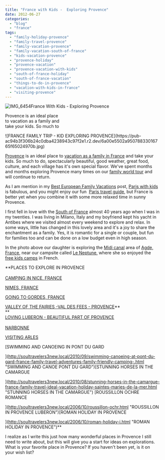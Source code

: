 ```yaml
---
title: "France with Kids -  Exploring Provence"
date: 2012-06-27
categories: 
  - "blog"
  - "france"
tags: 
  - "family-holiday-provence"
  - "family-travel-provence"
  - "family-vacation-provence"
  - "family-vacation-south-of-france"
  - "kids-vacation-provence"
  - "provence-holiday"
  - "provence-vacation"
  - "provence-vacation-with-kids"
  - "south-of-france-holiday"
  - "south-of-france-vacation"
  - "things-to-do-in-provence"
  - "vacation-with-kids-in-france"
  - "visiting-provence"
---
```


![IMG_6454](https://pub-ac94b3f306b24c0dba4238943c97f2e1.r2.dev/6a00e5502a9507883301630503068a970d.jpg)France With Kids - Exploring Provence  
  
Provence is an ideal place  
to vacation as a family and  
take your kids. So much to

<!--more--> ![FRANCE FAMILY TRIP - KID EXPLORING PROVENCE](https://pub-ac94b3f306b24c0dba4238943c97f2e1.r2.dev/6a00e5502a95078833016765f65024970b.jpg)

[Provence](http://soultravelers3new.local/2006/10/good-morning-pr.html "PROVENCE") is an ideal place to [vacation as a family in France](http://soultravelers3new.local/2010/07/darling-dordogne-vacation-holiday-for-families-in-france.html "VACATION HOLIDAY FRANCE") and take your kids. So much to do, spectacularly beautiful, good weather, great food, culture, and each village has it's own special flavor. We've spent months and months exploring Provence many times on our [family world tour](http://soultravelers3new.local/2012/01/amazing-family-world-tour.html "AROUND THE WORLD FAMILY TRIP") and will continue to return.  
  
As I am mention in my [Best European Family Vacations](http://soultravelers3new.local/2012/02/5-best-european-family-vacations.html "best european family vacations") post, [Paris with kids](http://soultravelers3new.local/2012/05/paris-for-families-walking-the-left-bank.html "Paris with kids") is fabulous, and you might enjoy our fun  [Paris travel guide](http://soultravelers3new.local/2011/04/paris-france-travel-guide-by-mozart.html "Paris travel guide"), but France is better yet when you combine it with some more relaxed time in sunny Provence.  
  
I first fell in love with the [South of France](http://soultravelers3new.local/2010/08/beach-fun-french-riviera-style-france-family-travel-bucket-and-spades-provence-south-of-france.html "SOUTH OF FRANCE") almost 40 years ago when I was in my twenties. I was living in Milano, Italy and my boyfriend kept his yacht in Antibes where we visited almost every weekend to explore and relax. In some ways, little has changed in this lovely area and it's a joy to share the enchantment as a family. Yes, it is romantic for a single or couple, but fun for families too and can be done on a low budget even in high season.  
  
In the photo above our daughter is exploring the [Midi canal](http://en.wikipedia.org/wiki/Canal_du_Midi) area of [Agde, France](http://en.wikipedia.org/wiki/Agde), near our campsite called [Le Neptune,](http://www.campingleneptune.com/) where she so enjoyed the [free kids camps](http://soultravelers3new.local/2010/08/camping-europe-with-kids-free-kids-clubs-family-friendly-international-travel-tips.html "Free kids camps") in French.  
  
**PLACES TO EXPLORE IN PROVENCE  
[  
CAMPING IN NICE, FRANCE](http://soultravelers3new.local/2010/08/around-the-world-with-kids-extended-travel-long-term-travel-families-and-friends.html "CAMPING IN NICE, FRANCE")  
  
[NIMES, FRANCE](http://soultravelers3new.local/2010/08/beautiful-photo-of-nimes-france-.html "NIMES, FRANCE IN PROVENCE")  
  
[GOING TO GORDES, FRANCE](http://soultravelers3new.local/2006/10/going-to-gordes.html#more "VISITING GODRES IN PROVENCE LUBERON TRAVEL")  
  
[VALLEY OF THE FAIRIES -VAL DES FEES - PROVENCE](http://soultravelers3new.local/2006/10/valley-of-the-f.html#more "VALLENY OF THE FAIRIES PROVENCE LUBERON")**  
**  
[LOVING LUBERON - BEAUTIFUL PART OF PROVENCE](http://soultravelers3new.local/2006/10/loving-luberon.html#more "LOVING LUBERON IN PROVENCE FRANCE")  
[  
NARBONNE](http://soultravelers3new.local/2010/11/family-travel-provence-france-narbonne.html "NARBONNE, FRANCE VACATION")  
  
[VISITING ARLES](http://soultravelers3new.local/2012/04/arles-france-vacation.html "VISITING ARLES, FRANCE")  
  
[SWIMMING AND CANOEING IN PONT DU GARD  
  
](http://soultravelers3new.local/2010/09/swimming-canoeing-at-pont-du-gard-france-family-travel-adventures-family-friendly-camping-.html "SWIMMING AND CANOE PONT DU GARD")[STUNNING HORSES IN THE CAMARGUE  
  
](http://soultravelers3new.local/2010/08/stunning-horses-in-the-camargue-france-family-travel-ideal-vacation-holiday-saintes-maries-de-la-mer.html "STUNNING HORSES IN THE CAMARGUE") [ROUSSILLON OCHRE ROMANCE  
  
](http://soultravelers3new.local/2006/10/roussillon-ochr.html "ROUSSILLON IN PROVENCE LUBERON")[ROMAN HOLIDAY IN PROVENCE  
  
](http://soultravelers3new.local/2006/10/roman-holiday-i.html "ROMAN HOLIDAY IN PROVENCE")**

I realize as I write this just how many wonderful places in Provence I still need to write about, but this will give you a start for ideas on explorations. What is your favorite place in Provence? If you haven't been yet, is it on your wish list?
